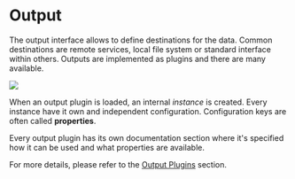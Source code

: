 # Output

The output interface allows to define destinations for the data. Common destinations are remote services, local file system or standard interface within others. Outputs are implemented as plugins and there are many available.

![](../diagrams/logging_pipeline_output.png)

When an output plugin is loaded, an internal _instance_ is created. Every instance have it own and independent configuration. Configuration keys are often called __properties__.

Every output plugin has its own documentation section where it's specified how it can be used and what properties are available.

For more details, please refer to the [Output Plugins](../output/README.md) section.
